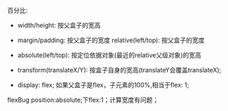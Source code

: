 百分比:
- width/height: 按父盒子的宽高

- margin/padding: 按父盒子的宽度
relative(left/top): 按父盒子的宽度

- absolute(left/top): 按定位依据对象(最近的relative父级对象)的宽高
- transform(translateX/Y): 按盒子自身的宽高(translateY会覆盖translateX);

- display: flex; 如果父盒子是flex，子元素的100%,相当于flex: 1;

flexBug position:absolute;下flex:1；计算宽度有问题；
